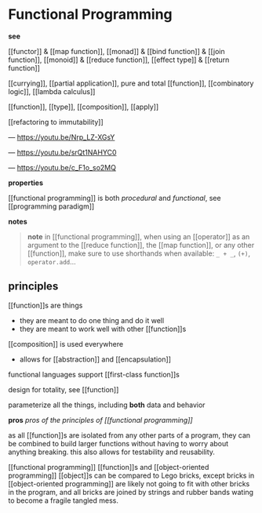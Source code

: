 # Functional Programming

**see**

[[functor]] & [[map function]], [[monad]] & [[bind function]] & [[join function]], [[monoid]] & [[reduce function]], [[effect type]] & [[return function]]

[[currying]], [[partial application]], pure and total [[function]], [[combinatory logic]], [[lambda calculus]]

[[function]], [[type]], [[composition]], [[apply]]

[[refactoring to immutability]]

&mdash; <https://youtu.be/Nrp_LZ-XGsY>

&mdash; <https://youtu.be/srQt1NAHYC0>

&mdash; <https://youtu.be/c_F1o_so2MQ>

**properties**

[[functional programming]] is both _procedural_ and _functional_, see [[programming paradigm]]

**notes**

> **note** in [[functional programming]], when using an [[operator]] as an argument to the [[reduce function]], the [[map function]], or any other [[function]], make sure to use shorthands when available: `_ + _`, `(+)`, `operator.add`...

## principles

[[function]]s are things

- they are meant to do one thing and do it well
- they are meant to work well with other [[function]]s

[[composition]] is used everywhere

- allows for [[abstraction]] and [[encapsulation]]

functional languages support [[first-class function]]s

design for totality, see [[function]]

parameterize all the things, including **both** data and behavior

**pros** _pros of the principles of [[functional programming]]_

as all [[function]]s are isolated from any other parts of a program, they can be combined to build larger functions without having to worry about anything breaking. this also allows for testability and reusability.

[[functional programming]] [[function]]s and [[object-oriented programming]] [[object]]s can be compared to Lego bricks, except bricks in [[object-oriented programming]] are likely not going to fit with other bricks in the program, and all bricks are joined by strings and rubber bands wating to become a fragile tangled mess.
